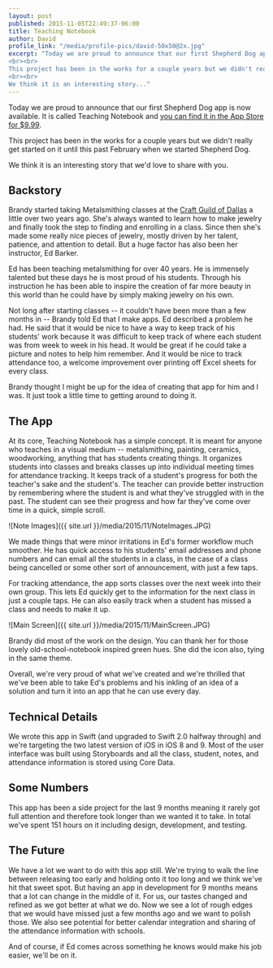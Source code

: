 ```yaml
---
layout: post
published: 2015-11-05T22:49:37-06:00
title: Teaching Notebook
author: David
profile_link: "/media/profile-pics/david-50x50@2x.jpg"
excerpt: "Today we are proud to announce that our first Shepherd Dog app is now available. It is called Teaching Notebook and <a href='https://itunes.apple.com/WebObjects/MZStore.woa/wa/viewSoftware?id=1022006227&mt=8'>you can find it in the App Store for $9.99</a>.
<br><br>
This project has been in the works for a couple years but we didn't really get started on it until this past February when we started Shepherd Dog.
<br><br>
We think it is an interesting story..."
---
```

Today we are proud to announce that our first Shepherd Dog app is now available. It is called Teaching Notebook and [you can find it in the App Store for $9.99](https://itunes.apple.com/WebObjects/MZStore.woa/wa/viewSoftware?id=1022006227&mt=8).

This project has been in the works for a couple years but we didn't really get started on it until this past February when we started Shepherd Dog.

We think it is an interesting story that we'd love to share with you.

## Backstory
Brandy started taking Metalsmithing classes at the [Craft Guild of Dallas](http://www.craftguildofdallas.com) a little over two years ago. She's always wanted to learn how to make jewelry and finally took the step to finding and enrolling in a class. Since then she's made some really nice pieces of jewelry, mostly driven by her talent, patience, and attention to detail. But a huge factor has also been her instructor, Ed Barker.

Ed has been teaching metalsmithing for over 40 years. He is immensely talented but these days he is most proud of his students. Through his instruction he has been able to inspire the creation of far more beauty in this world than he could have by simply making jewelry on his own.

Not long after starting classes -- it couldn't have been more than a few months in -- Brandy told Ed that I make apps. Ed described a problem he had. He said that it would be nice to have a way to keep track of his students' work because it was difficult to keep track of where each student was from week to week in his head. It would be great if he could take a picture and notes to help him remember. And it would be nice to track attendance too, a welcome improvement over printing off Excel sheets for every class.

Brandy thought I might be up for the idea of creating that app for him and I was. It just took a little time to getting around to doing it.

## The App
At its core, Teaching Notebook has a simple concept. It is meant for anyone who teaches in a visual medium -- metalsmithing, painting, ceramics, woodworking, anything that has students creating things. It organizes students into classes and breaks classes up into individual meeting times for attendance tracking. It keeps track of a student's progress for both the teacher's sake and the student's. The teacher can provide better instruction by remembering where the student is and what they've struggled with in the past. The student can see their progress and how far they've come over time in a quick, simple scroll.

![Note Images]({{ site.url }}/media/2015/11/NoteImages.JPG)

We made things that were minor irritations in Ed's former workflow much smoother. He has quick access to his students' email addresses and phone numbers and can email all the students in a class, in the case of a class being cancelled or some other sort of announcement, with just a few taps.

For tracking attendance, the app sorts classes over the next week into their own group. This lets Ed quickly get to the information for the next class in just a couple taps. He can also easily track when a student has missed a class and needs to make it up.

![Main Screen]({{ site.url }}/media/2015/11/MainScreen.JPG)

Brandy did most of the work on the design. You can thank her for those lovely old-school-notebook inspired green hues. She did the icon also, tying in the same theme.

Overall, we're very proud of what we've created and we're thrilled that we've been able to take Ed's problems and his inkling of an idea of a solution and turn it into an app that he can use every day.

## Technical Details
We wrote this app in Swift (and upgraded to Swift 2.0 halfway through) and we're targeting the two latest version of iOS in iOS 8 and 9. Most of the user interface was built using Storyboards and all the class, student, notes, and attendance information is stored using Core Data.

## Some Numbers
This app has been a side project for the last 9 months meaning it rarely got full attention and therefore took longer than we wanted it to take. In total we've spent 151 hours on it including design, development, and testing.

## The Future
We have a lot we want to do with this app still. We're trying to walk the line between releasing too early and holding onto it too long and we think we've hit that sweet spot. But having an app in development for 9 months means that a lot can change in the middle of it. For us, our tastes changed and refined as we got better at what we do. Now we see a lot of rough edges that we would have missed just a few months ago and we want to polish those. We also see potential for better calendar integration and sharing of the attendance information with schools.

And of course, if Ed comes across something he knows would make his job easier, we'll be on it.
